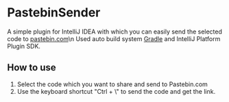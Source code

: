 # PastebinSender
A simple plugin for IntelliJ IDEA with which you can easily send the selected code to [pastebin.com](https://pastebin.com/)\n
Used auto build system [Gradle](https://gradle.org/) and IntelliJ Platform Plugin SDK.
## How to use
1. Select the code which you want to share and send to Pastebin.com
2. Use the keyboard shortcut "Ctrl + \\" to send the code and get the link.
